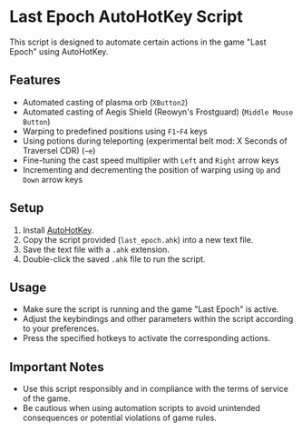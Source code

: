 # Last Epoch AutoHotKey Script

This script is designed to automate certain actions in the game "Last Epoch" using AutoHotKey.

## Features

- Automated casting of plasma orb (`XButton2`)
- Automated casting of Aegis Shield (Reowyn's Frostguard) (`Middle Mouse Button`)
- Warping to predefined positions using `F1`-`F4` keys
- Using potions during teleporting (experimental belt mod: X Seconds of Traversel CDR) (`~e`)
- Fine-tuning the cast speed multiplier with `Left` and `Right` arrow keys
- Incrementing and decrementing the position of warping using `Up` and `Down` arrow keys

## Setup

1. Install [AutoHotKey](https://www.autohotkey.com/).
2. Copy the script provided (`last_epoch.ahk`) into a new text file.
3. Save the text file with a `.ahk` extension.
4. Double-click the saved `.ahk` file to run the script.

## Usage

- Make sure the script is running and the game "Last Epoch" is active.
- Adjust the keybindings and other parameters within the script according to your preferences.
- Press the specified hotkeys to activate the corresponding actions.

## Important Notes

- Use this script responsibly and in compliance with the terms of service of the game.
- Be cautious when using automation scripts to avoid unintended consequences or potential violations of game rules.
